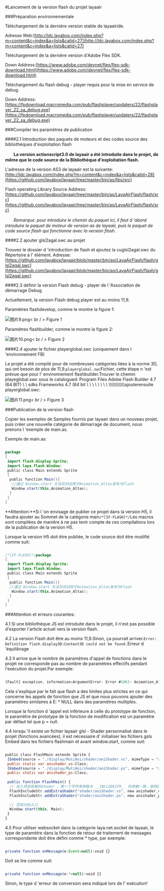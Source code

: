#Lancement de la version flash du projet layaair



###Préparation environnementale

Téléchargement de la dernière version stable de layaairide.

Adresse Web:[http://ldc.layabox.com/index.php?m=content&c=index&a=lists&catid=27](http://ldc.layabox.com/index.php?m=content&c=index&a=lists&catid=27) 

Téléchargement de la dernière version d'Adobe Flex SDK.

Down Address:[https://www.adobe.com/devnet/flex/flex-sdk-download.html](https://www.adobe.com/devnet/flex/flex-sdk-download.html)

Téléchargement du flash debug - player requis pour la mise en service de debug.

Down Address:[https://fpdownload.macromedia.com/pub/flashplayer/updaters/22/flashplayer_22_sa_debug.exe](https://fpdownload.macromedia.com/pub/flashplayer/updaters/22/flashplayer_22_sa_debug.exe)



 







###Compiler les paramètres de publication

####2.1 Introduction des paquets de moteurs et des codes source des bibliothèques d'exploitation flash

　　**La version actionscript3.0 de layaair a été introduite dans le projet, de même que le code source de la Bibliothèque d'exploitation flash.**

L'adresse de la version AS3 de layaair est la suivante:[http://ldc.layabox.com/index.php?m=content&c=index&a=lists&catid=28](https://github.com/layabox/layaair/tree/master/bin/as/libs/src)

Flash operating Library Source Address:[https://github.com/layabox/layaair/tree/master/bin/as/LayaAirFlash/flash/src](https://github.com/layabox/layaair/tree/master/bin/as/LayaAirFlash/flash/src)

　　*Remarque: pour introduire le chemin du paquet ici, il faut d 'abord introduire le paquet de moteur de version as de layaair, puis le paquet de code source flash qui fonctionne avec la version flash.*

####2.2 ajouter glsl2agal.swc au projet

Trouvez le dossier d 'introduction de flash et ajoutez la cuglsl2agal.swc du Répertoire à l' élément.
Adresse:[https://github.com/layabox/layaair/blob/master/bin/as/LayaAirFlash/flash/glsl2agal.swc](https://github.com/layabox/layaair/blob/master/bin/as/LayaAirFlash/flash/glsl2agal.swc)

####2.3 définir la version Flash debug - player de l 'Association de démarrage Debug

Actuellement, la version Flash debug player est au moins 11,9.

Paramètres flashdevelop, comme le montre la figure 1:

​![图片9.png](img/1.png)< br / >
Figure 1

Paramètres flashbuilder, comme le montre la figure 2:

​![图片10.png](img/2.png)< br / >
Figure 2

####2.4 ajouter le fichier playerglobal.swc (uniquement dans l 'environnement FB)

Le projet a été compilé pour de nombreuses catégories liées à la norme 3D, qui ont besoin de plus de 11,9.`playerglobal.swc`Fichier, cette étape n 'est prévue que pour l' environnement flashbuilder.Trouver le chemin playeglobal.swc sous le catalogued: Program Files Adobe Flash Builder 4.7 (64 BIT) \ \ sdks Frameworks 4.7 (64 bit \ \ \ \ \ \ \ \ \\\\\\\\\\\\\\\\\\\\\\\\ajouterensuite playerglobal.swc:

​![图片11.png](img/3.png)< br / >
Figure 3



###Publication de la version flash

Copier les exemples de Samples fournis par layaair dans un nouveau projet, puis créer une nouvelle catégorie de démarrage de document, nous prenons l 'exemple de main.as.

Exemple de main.as:


```java

package
{
 import flash.display.Sprite;
 import laya.flash.Window;
 public class Main extends Sprite
 {
  public function Main(){
   //通过 Window.start 方法将测试例子Animation_Altas发布为Flash
   Window.start(this,Animation_Altas);
  }
 }
}
```




**Attention:**Si l 'on envisage de publier ce projet dans la version H5, il faudra ajouter au Sommet de la catégorie main`/*[IF-FLASH]*/`Les macros sont compilées de manière à ne pas tenir compte de ces compilations lors de la publication de la version H5.

Lorsque la version H5 doit être publiée, le code source doit être modifié comme suit:


```java

/*[IF-FLASH]*/package
{
 import flash.display.Sprite;
 import laya.flash.Window;
 public class Main extends Sprite
 {
  public function Main(){
  //通过 Window.start 方法将测试例子Animation_Altas发布为Flash
   Window.start(this,Animation_Altas);
  }
 }
}
```




###Attention et erreurs courantes:

4.1 Si une bibliothèque JS est introduite dans le projet, il n'est pas possible d'exporter l'article actuel vers la version flash.

4.2 La version Flash doit être au moins 11,9.Sinon, ça pourrait arriver.`Error: Definition flash.display3D:Context3D could not be found.`Erreur d 'équilibrage

4.3 Il arrive que le nombre de paramètres d'appel de fonctions dans le projet ne corresponde pas au nombre de paramètres effectifs pendant l'exécution du projet.Par exemple:


```javascript

[Fault] exception, information=ArgumentError: Error #1063: Animation_Altas/createAnimation() 的参数数量不匹配。应该有 0 个，当前为 1 个。
```


Cela s'explique par le fait que flash a des limites plus strictes en ce qui concerne les appels de fonction que JS et que nous pouvons ajouter des paramètres similaires à E: * NULL dans des paramètres multiples.

Lorsque la fonction d 'appel est inférieure à celle du prototype de fonction, le paramètre de prototype de la fonction de modification est un paramètre par défaut tel que p = null.

4.4 lorsqu 'il existe un fichier layaair glsl - Shader personnalisé dans le projet (fonctions avancées), il est nécessaire d' initialiser les fichiers gsls Embed dans les fichiers flashmain et avant window.start, comme suit:



```javascript

public class FlashMain extends Sprite {
 [Embed(source = "./display/MutiAni/shader/aniShader.vs", mimeType = "application/octet-stream")]
 public static var anishader_vs:Class;
 [Embed(source = "./display/MutiAni/shader/aniShader.ps", mimeType = "application/octet-stream")]
 public static var anishader_ps:Class;
  
 public function FlashMain() {
  // 加入项目依赖的shader ，第一个字符串参数与 __INCLUDESTR__ 的参数一致，使用扩展Shader必须使用。
  FlashIncludeStr.addExtraShader("shader/aniShader.vs", new anishader_vs);
  FlashIncludeStr.addExtraShader("shader/aniShader.ps", new anishader_ps);
   
  // 项目代码入口
  Window.start(this, Main);
 }
}
```


4.5 Pour utiliser websocket dans la catégorie laya.net.socket de layaair, le type de paramètre dans la fonction de retour de traitement de messages correspondante doit être défini comme * type, par exemple:


```javascript

private function onMessage(e:Event=null):void {}
```


Doit se lire comme suit:


```javascript

private function onMessage(e:*=null):void {}
```


Sinon, le type d 'erreur de conversion sera indiqué lors de l' exécution!


